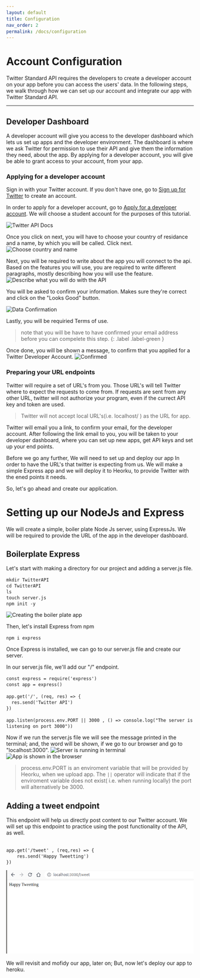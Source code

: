 ```yaml
---
layout: default
title: Configuration
nav_order: 2
permalink: /docs/configuration
---
```

# Account Configuration
Twitter Standard API requires the developers to create a developer account on your app before you can access the users' data. 
In the following steps, we walk through how we can set up our account and integrate our app with Twitter Standard API.

***

## Developer Dashboard
A developer account will give you access to the developer dashboard which lets us set up apps and the developer environment. The dashboard is where we ask Twitter for permission to use their API and give them the information they need, about the app. By applying for a developer account, you will give be able to grant access to your account, from your app.

### Applying for a developer account
Sign in with your Twitter account. If you don't have one, go to [Sign up for Twitter](https://twitter.com/i/flow/signup) to create an account.


In order to apply for a developer account, go to [Apply for a developer account](https://developer.twitter.com/en/apply).
We will choose a student account for the purposes of this tutorial. 

![Twitter API Docs](../assets/images/config1.png)

Once you click on next, you will have to choose your country of residance and a name, by which you will be called. Click next.
![Choose country and name](../assets/images/config3.png)

Next, you will be required to write about the app you will connect to the api. Based on the features you will use, you are required to write different paragraphs, mostly describing how you will use the feature.
![Describe what you will do with the API](../assets/images/config4.png)

You will be asked to confirm your information. Makes sure they're correct and click on the "Looks Good" button.

![Data Confirmation](../assets/images/config5.png)

Lastly, you will be requiried   Terms of use.
> note that you will be have to have confirmed your email address before you can compelete this step.
{: .label .label-green }

Once done, you will be shown a message, to confirm that you applied for a Twitter Developer Account.
![Confirmed](../assets/images/config6.png)

### Preparing your URL endpoints

Twitter will require a set of URL's from you. Those URL's will tell Twitter where to expect the requests to come from. If requests are sent from any other URL, twitter will not authorize your program, even if the currect API key and token are used.
>Twitter will not accept local URL's(i.e. localhost/ ) as the URL for app.

Twitter will email you a link, to confirm your email, for the developer account. After following the link email to you, you will be taken to your developer dashboard, where you can set up new apps, get API keys and set up your end points.

Before we go any further, We will need to set up and deploy our app In order to have the URL's that twitter is expecting from us. We will make a simple Express app and we will deploy it to Heorku, to provide Twitter with the ened points it needs.

<!-- We will come back to the developer dashboard to set up our app and introduce our URL. -->
So, let's go ahead and create our application.

# Setting up our NodeJs and Express
We will create a simple, boiler plate Node Js server, using ExpressJs. We will be required to provide the URL of the app in the developer dashboard.

## Boilerplate Express
Let's start with making a directory for our project and adding a server.js file.


```
mkdir TwitterAPI
cd TwitterAPI
ls
touch server.js
npm init -y
```
![Creating the boiler plate app](../assets/images/config9.png)

Then, let's install Express from npm
```
npm i express
```
Once Express is installed, we can go to our server.js file and create our server.

In our server.js file, we'll add our "/" endpoint.
```
const express = require('express')
const app = express()
 
app.get('/', (req, res) => {
  res.send('Twitter API')
})
 
app.listen(process.env.PORT || 3000 , () => console.log("The server is listening on port 3000"))

```
Now if we run the server.js file we will see the message printed in the terminal; and, the word will be shown, if we go to our browser and go to "localhost:3000".
![Server is running in terminal](../assets/images/config10.png)
![App is shown in the browser](../assets/images/config11.png)
> process.env.PORT is an enviroment variable that will be provided by Heorku, when we upload app. The `||` operator will indicate that if the enviroment variable does not exist( i.e. when running locally) the port will alternatively be 3000.

## Adding a tweet endpoint
This endpoint will help us directly post content to our Twitter account. We will set up this endpoint to practice using the post functionality of the API, as well.
```

app.get('/tweet' , (req,res) => {
    res.send('Happy Tweetting')
})

```

![Returned endpoint is shown in the browser](../assets/images/config12.png)

We will revisit and mofidy our app, later on; But, now let's deploy our app to heroku.

